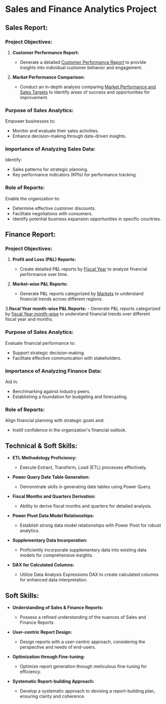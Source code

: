 # Sales and Finance Analytics Project

## Sales Report:

### Project Objectives:

1. **Customer Performance Report:**
    - Generate a detailed [Customer Performance Report](https://github.com/ShreekantRaghuwanshi/Excel-Sales-and-Finance-Analytics/blob/main/Customer%20Performance%20Report.pdf) to provide insights into individual customer behavior and engagement.

2. **Market Performance Comparison:**
    - Conduct an in-depth analysis comparing [Market Performance and Sales Targets](https://github.com/ShreekantRaghuwanshi/Excel-Sales-and-Finance-Analytics/blob/main/Market%20Performance%20vs%20Target%20Report.pdf) to identify areas of success and opportunities for improvement.

### Purpose of Sales Analytics:

Empower businesses to:
- Monitor and evaluate their sales activities.
- Enhance decision-making through data-driven insights.

### Importance of Analyzing Sales Data:

Identify:
- Sales patterns for strategic planning.
- Key performance indicators (KPIs) for performance tracking.

### Role of Reports:

Enable the organization to:
- Determine effective customer discounts.
- Facilitate negotiations with consumers.
- Identify potential business expansion opportunities in specific countries.

## Finance Report:

### Project Objectives:

1. **Profit and Loss (P&L) Reports:**
    - Create detailed P&L reports by [Fiscal Year](https://github.com/ShreekantRaghuwanshi/Excel-Sales-and-Finance-Analytics/blob/main/P%26L%20Statement%20by%20Fiscal%20Year.pdf) to analyze financial performance over time.

2. **Market-wise P&L Reports:**
    - Generate P&L reports categorized by [Markets](https://github.com/ShreekantRaghuwanshi/Excel-Sales-and-Finance-Analytics/blob/main/P%26L%20Statement%20by%20Markets.pdf) to understand financial trends across different regions.

 3.**fiscal Year month-wise P&L Reports:**
    - Generate P&L reports categorized by [fiscal Year month-wise](https://github.com/ShreekantRaghuwanshi/Excel-Sales-and-Finance-Analytics/blob/main/P%26L%20Statement%20by%20Months.pdf) to understand financial trends over different fiscal year and months.

### Purpose of Sales Analytics:

Evaluate financial performance to:
- Support strategic decision-making.
- Facilitate effective communication with stakeholders.

### Importance of Analyzing Finance Data:

Aid in:
- Benchmarking against industry peers.
- Establishing a foundation for budgeting and forecasting.

### Role of Reports:

Align financial planning with strategic goals and:
- Instill confidence in the organization's financial outlook.

## Technical & Soft Skills:

- **ETL Methodology Proficiency:**
    - Execute Extract, Transform, Load (ETL) processes effectively.

- **Power Query Date Table Generation:**
    - Demonstrate skills in generating date tables using Power Query.

- **Fiscal Months and Quarters Derivation:**
    - Ability to derive fiscal months and quarters for detailed analysis.

- **Power Pivot Data Model Relationships:**
    - Establish strong data model relationships with Power Pivot for robust analytics.

- **Supplementary Data Incorporation:**
    - Proficiently incorporate supplementary data into existing data models for comprehensive insights.

- **DAX for Calculated Columns:**
    - Utilize Data Analysis Expressions DAX to create calculated columns for enhanced data interpretation.

## Soft Skills:

- **Understanding of Sales & Finance Reports:**
    - Possess a refined understanding of the nuances of Sales and Finance Reports.

- **User-centric Report Design:**
    - Design reports with a user-centric approach, considering the perspective and needs of end-users.

- **Optimization through Fine-tuning:**
    - Optimize report generation through meticulous fine-tuning for efficiency.

- **Systematic Report-building Approach:**
    - Develop a systematic approach to devising a report-building plan, ensuring clarity and coherence.
